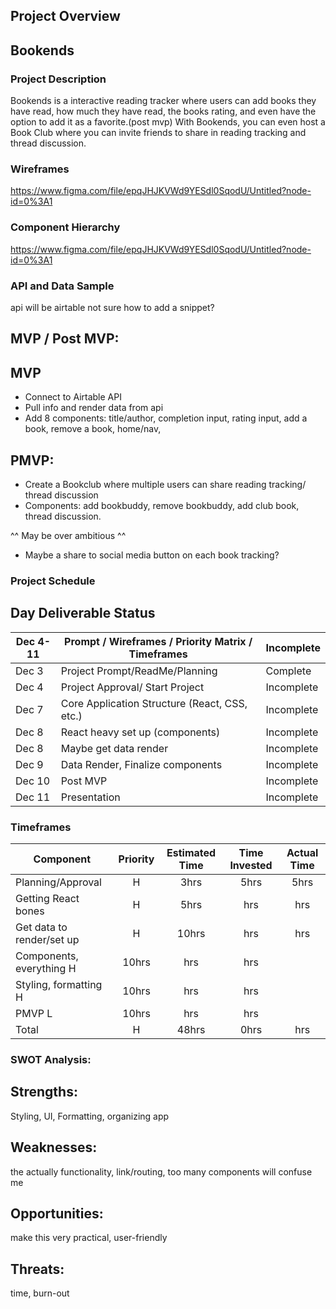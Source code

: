 ## Project Overview

## Bookends


### Project Description
Bookends is a interactive reading tracker where users can add books they have read, how much they have read, the books rating, and even have the option to add it as a favorite.(post mvp) With Bookends, you can even host a Book Club where you can invite friends to share in reading tracking and thread discussion. 

### Wireframes

https://www.figma.com/file/epqJHJKVWd9YESdl0SqodU/Untitled?node-id=0%3A1

### Component Hierarchy

https://www.figma.com/file/epqJHJKVWd9YESdl0SqodU/Untitled?node-id=0%3A1

### API and Data Sample

api will be airtable
not sure how to add a snippet?

## MVP / Post MVP:


## MVP

- Connect to Airtable API
- Pull info and render data from api
- Add 8 components: title/author, completion input, rating input, add a book, remove a book, home/nav, 


## PMVP:

- Create a Bookclub where multiple users can share reading tracking/ thread discussion
- Components: add bookbuddy, remove bookbuddy, add club book, thread discussion.

^^ May be over ambitious ^^ 

- Maybe a share to social media button on each book tracking?


### Project Schedule


## Day	Deliverable	Status

| Dec 4-11 | Prompt / Wireframes / Priority Matrix / Timeframes |	Incomplete |
|---|---| ---|
| Dec  3 |  Project Prompt/ReadMe/Planning  | Complete |
| Dec  4 |	Project Approval/ Start Project	| Incomplete |
| Dec  7 |	Core Application Structure (React, CSS, etc.)	| Incomplete |
| Dec  8 |	React heavy set up (components) | Incomplete 
| Dec  8 | Maybe get data render| Incomplete |
| Dec  9 |  Data Render, Finalize components | Incomplete |
| Dec 10 |	Post MVP | Incomplete |
| Dec 11 |  Presentation | Incomplete |

### Timeframes

| Component | Priority | Estimated Time | Time Invested | Actual Time |
| --- | :---: |  :---: | :---: | :---: |
|Planning/Approval |	H	 | 3hrs| 	5hrs |	5hrs
|Getting React bones |	H	| 5hrs |	hrs | 	 hrs
|Get data to render/set up| H | 10hrs |  hrs | hrs
|Components, everything H | 10hrs | hrs|  hrs
|Styling, formatting   H  |  10hrs | hrs  | hrs
|PMVP                  L  |  10hrs |   hrs | hrs
|Total	| H	| 48hrs |	0hrs |	hrs

### SWOT Analysis:

## Strengths:

Styling, UI, Formatting, organizing app

## Weaknesses:

the actually functionality, link/routing, too many components will confuse me

## Opportunities:
make this very practical, user-friendly

## Threats:
time, burn-out